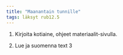 ```yaml
---
title: "Maanantain tunnille"
tags: läksyt rub12.5
---
```


1. Kirjoita kotiaine, ohjeet materiaalit-sivulla. 

2. Lue ja suomenna text 3